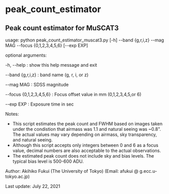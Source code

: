 # peak_count_estimator
## Peak count estimator for MuSCAT3

usage: python peak_count_estimator_muscat3.py [-h] --band {g,r,i,z} --mag MAG --focus {0,1,2,3,4,5,6} [--exp EXP]


optional arguments:

  -h, --help              : show this help message and exit

  --band {g,r,i,z}        : band name (g, r, i, or z)
  
  --mag MAG               : SDSS magnitude
  
  --focus {0,1,2,3,4,5,6} : Focus offset value in mm (0,1,2,3,4,5,or 6)
  
  --exp EXP               : Exposure time in sec


Notes:
- This script estimates the peak count and FWHM based on images taken under the condistion that airmass was 1.1 and natural seeing was ~0.8".
  The actual values may vary depending on airmass, sky transparency, and natural seeing.
- Although this script accepts only integers between 0 and 6 as a focus value, decimal numbers are also acceptable to the actual observations.
- The estimated peak count does not include sky and bias levels. The typical bias level is 500-600 ADU.


Author: Akihiko Fukui (The University of Tokyo)
(Email: afukui @ g.ecc.u-tokyo.ac.jp)

Last update: July 22, 2021
